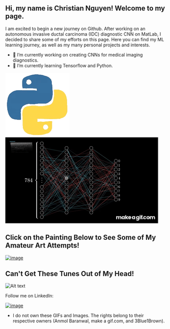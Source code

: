 
## Hi, my name is Christian Nguyen! Welcome to my page. 

I am excited to begin a new journey on Github. After working on an autonomous invasive ductal carcinoma (IDC) diagnostic CNN on MatLab, I decided to share some of my efforts on this page. Here you can find my ML learning journey, as well as my many personal projects and interests. 

- 🔭 I’m currently working on creating CNNs for medical imaging diagnostics. 
- 🌱 I’m currently learning Tensorflow and Python.

![](212257472-08e52665-c503-4bd9-aa20-f5a4dae769b5.gif) ![](5207ei.gif)

## Click on the Painting Below to See Some of My Amateur Art Attempts!
[![image](https://github.com/ChristianNguyen101/ChristianNguyen101/assets/143425295/3568fb73-2b03-4b85-850f-7b24e0bf70f1)][2]


## Can't Get These Tunes Out of My Head!
![Alt text](https://spotify-recently-played-readme.vercel.app/api?user=8l7loy9voxklieg23h8lv8rpm&unique={true|1|on|yes})

Follow me on LinkedIn:

[![image](https://github.com/ChristianNguyen101/ChristianNguyen101/assets/143425295/c27791b5-8c37-4790-a060-9112c11d9fab)][1]

[1]:https://www.linkedin.com/in/christian-nguyen-bme/
[2]: https://github.com/ChristianNguyen101/Amateur_Atelier
* I do not own these GIFs and Images. The rights belong to their respective owners (Anmol Baranwal, make a gif.com, and 3Blue1Brown).
<!--
**ChristianNguyen101/ChristianNguyen101** is a ✨ _special_ ✨ repository because its `README.md` (this file) appears on your GitHub profile.

Here are some ideas to get you started:

